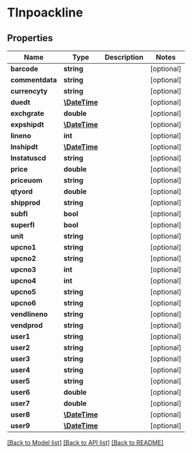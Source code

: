 # TInpoackline

## Properties
Name | Type | Description | Notes
------------ | ------------- | ------------- | -------------
**barcode** | **string** |  | [optional] 
**commentdata** | **string** |  | [optional] 
**currencyty** | **string** |  | [optional] 
**duedt** | [**\DateTime**](\DateTime.md) |  | [optional] 
**exchgrate** | **double** |  | [optional] 
**expshipdt** | [**\DateTime**](\DateTime.md) |  | [optional] 
**lineno** | **int** |  | [optional] 
**lnshipdt** | [**\DateTime**](\DateTime.md) |  | [optional] 
**lnstatuscd** | **string** |  | [optional] 
**price** | **double** |  | [optional] 
**priceuom** | **string** |  | [optional] 
**qtyord** | **double** |  | [optional] 
**shipprod** | **string** |  | [optional] 
**subfl** | **bool** |  | [optional] 
**superfl** | **bool** |  | [optional] 
**unit** | **string** |  | [optional] 
**upcno1** | **string** |  | [optional] 
**upcno2** | **string** |  | [optional] 
**upcno3** | **int** |  | [optional] 
**upcno4** | **int** |  | [optional] 
**upcno5** | **string** |  | [optional] 
**upcno6** | **string** |  | [optional] 
**vendlineno** | **string** |  | [optional] 
**vendprod** | **string** |  | [optional] 
**user1** | **string** |  | [optional] 
**user2** | **string** |  | [optional] 
**user3** | **string** |  | [optional] 
**user4** | **string** |  | [optional] 
**user5** | **string** |  | [optional] 
**user6** | **double** |  | [optional] 
**user7** | **double** |  | [optional] 
**user8** | [**\DateTime**](\DateTime.md) |  | [optional] 
**user9** | [**\DateTime**](\DateTime.md) |  | [optional] 

[[Back to Model list]](../README.md#documentation-for-models) [[Back to API list]](../README.md#documentation-for-api-endpoints) [[Back to README]](../README.md)


